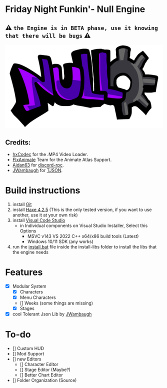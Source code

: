 # Friday Night Funkin'- Null Engine

## ⚠ ``` the Engine is in BETA phase, use it knowing that there will be bugs ``` ⚠

<p align="center">
    <img src="assets/engine/logo.png" />
</p>

## Credits:
- [hxCodec](https://github.com/polybiusproxy/hxCodec) for the .MP4 Video Loader.
- [FlxAnimate](https://github.com/Dot-Stuff/flxanimate/) Team for the Animate Atlas Support.
- [Aidan63](https://github.com/Aidan63) for [discord-rpc](https://github.com/Aidan63/linc_discord-rpc).
- [JWambaugh](https://github.com/JWambaugh) for [TJSON](https://github.com/JWambaugh/TJSON).

# Build instructions
1. install [Git](https://git-scm.com/download/win)
2. install [Haxe 4.2.5](https://haxe.org/download/version/4.2.5/) (This is the only tested version, if you want to use another, use it at your own risk)
3. install [Visual Code Studio](https://visualstudio.microsoft.com/pt-br/thank-you-downloading-visual-studio/?sku=Community&channel=Release&version=VS2022&source=VSLandingPage&passive=false&cid=2030)
    - in Individual components on Visual Studio Installer, Select this Options
        - MSVC v143 VS 2022 C++ x64/x86 build tools (Latest)
        - Windows 10/11 SDK (any works)
4. run the [install.bat](https://github.com/GuineaPigUuhh/Funkin-NullEngine/blob/main/install-libs/install.bat) file inside the install-libs folder to install the libs that the engine needs

# Features
- [x] Modular System
    - [x] Characters
    - [x] Menu Characters
    - [] Weeks (some things are missing)
    - [x] Stages
- [x] cool Tolerant Json Lib by [JWambaugh](https://github.com/JWambaugh)

# To-do 
- [] Custom HUD
- [] Mod Support
- [] new Editors
    - [] Character Editor
    - [] Stage Editor (Maybe?)
    - [] Better Chart Editor
- [] Folder Organization (Source)